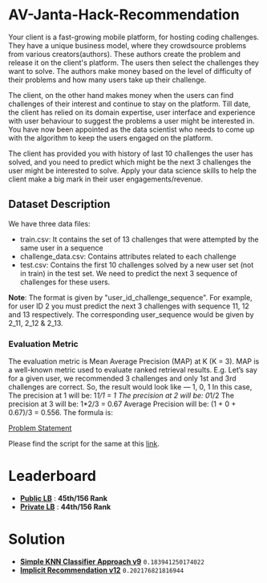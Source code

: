 # AV-Janta-Hack-Recommendation

Your client is a fast-growing mobile platform, for hosting coding challenges. They have a unique business model, where they crowdsource problems from various creators(authors). These authors create the problem and release it on the client's platform. The users then select the challenges they want to solve. The authors make money based on the level of difficulty of their problems and how many users take up their challenge.

The client, on the other hand makes money when the users can find challenges of their interest and continue to stay on the platform. Till date, the client has relied on its domain expertise, user interface and experience with user behaviour to suggest the problems a user might be interested in. You have now been appointed as the data scientist who needs to come up with the algorithm to keep the users engaged on the platform.

The client has provided you with history of last 10 challenges the user has solved, and you need to predict which might be the next 3 challenges the user might be interested to solve. Apply your data science skills to help the client make a big mark in their user engagements/revenue.


## Dataset Description
We have three data files:

* train.csv: It contains the set of 13 challenges that were attempted by the same user in a sequence
* challenge_data.csv: Contains attributes related to each challenge
* test.csv: Contains the first 10 challenges solved by a new user set (not in train) in the test set. We need to predict the next 3 sequence of challenges for these users.

**Note**: The format is given by "user_id_challenge_sequence". For example, for user ID 2 you must predict the next 3 challenges with sequence 11, 12 and 13 respectively. The corresponding user_sequence would be given by 2_11, 2_12 & 2_13.

### Evaluation Metric
The evaluation metric is Mean Average Precision (MAP) at K (K = 3). MAP is a well-known metric used to evaluate ranked retrieval results. E.g. Let’s say for a given user, we recommended 3 challenges and only 1st and 3rd challenges are correct. So, the result would look like — 1, 0, 1
In this case, The precision at 1 will be: 1*1/1 = 1 The precision at 2 will be: 0*1/2 The precision at 3 will be: 1*2/3 = 0.67 Average Precision will be: (1 + 0 + 0.67)/3 = 0.556. The formula is:

[Problem Statement](https://datahack.analyticsvidhya.com/contest/janatahack-recommendation-systems/#ProblemStatement)

Please find the script for the same at this [link](https://gist.github.com/frenzy2106/307216435cfea07f23c082ed9aea6476).

# Leaderboard
* **[Public LB](https://datahack.analyticsvidhya.com/contest/janatahack-recommendation-systems/#LeaderBoard)** : **45th/156 Rank**
* **[Private LB](https://datahack.analyticsvidhya.com/contest/janatahack-recommendation-systems/#LeaderBoard)** : **44th/156 Rank**

# Solution
* **[Simple KNN Classifier Approach v9](https://www.kaggle.com/rajatranjan/av-janta-hack-recommendation)** `0.183941250174022`
* **[Implicit Recommendation v12](https://www.kaggle.com/rajatranjan/av-janta-hack-recommendation-engine-implicit)** `0.202176821816944`
